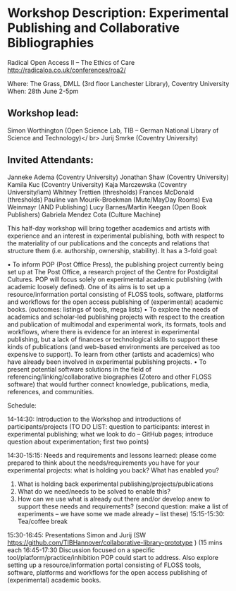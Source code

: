 # Workshop Description: Experimental Publishing and Collaborative Bibliographies 

Radical Open Access II – The Ethics of Care http://radicaloa.co.uk/conferences/roa2/

Where: The Grass, DMLL (3rd floor Lanchester Library), Coventry University<br>
When: 28th June 2-5pm

## Workshop lead:
Simon Worthington (Open Science Lab, TIB – German National Library of Science and Technology)</ br>
Jurij Smrke (Coventry University)

## Invited Attendants:
Janneke Adema (Coventry University)
Jonathan Shaw (Coventry University)
Kamila Kuc (Coventry University)
Kaja Marczewska (Coventry University/iam)
Whitney Trettien (thresholds)
Frances McDonald (thresholds)
Pauline van Mourik-Broekman (Mute/MayDay Rooms)
Eva Weinmayr (AND Publishing)
Lucy Barnes/Martin Keegan (Open Book Publishers)
Gabriela Mendez Cota (Culture Machine)

This half-day workshop will bring together academics and artists with experience and an interest in experimental publishing, both with respect to the materiality of our publications and the concepts and relations that structure them (i.e. authorship, ownership, stability). It has a 3-fold goal:

•	To inform POP (Post Office Press), the publishing project currently being set up at The Post Office, a research project of the Centre for Postdigital Cultures. POP will focus solely on experimental academic publishing (with academic loosely defined). One of its aims is to set up a resource/information portal consisting of FLOSS tools, software, platforms and workflows for the open access publishing of (experimental) academic books.
(outcomes: listings of tools, mega lists)
•	To explore the needs of academics and scholar-led publishing projects with respect to the creation and publication of multimodal and experimental work, its formats, tools and workflows, where there is evidence for an interest in experimental publishing, but a lack of finances or technological skills to support these kinds of publications (and web-based environments are perceived as too expensive to support). To learn from other (artists and academics) who have already been involved in experimental publishing projects.
•	To present potential software solutions in the field of referencing/linking/collaborative biographies (Zotero and other FLOSS software) that would further connect knowledge, publications, media, references, and communities.



Schedule:

14-14:30: 	Introduction to the Workshop and introductions of participants/projects
(TO DO LIST: question to participants: interest in experimental publishing; what we look to do – GitHub pages; introduce question about experimentation; first two points)

14:30-15:15: 	Needs and requirements and lessons learned: please come prepared to think about the needs/requirements you have for your experimental projects: what is holding you back? What has enabled you?

1.	What is holding back experimental publishing/projects/publications
2.	What do we need/needs to be solved to enable this?
3.	How can we use what is already out there and/or develop anew to support these needs and requirements? 
(second question: make a list of experiments – we have some we made already – list these)
15:15-15:30: 	Tea/coffee break

15:30-16:45: 	Presentations Simon and Jurij
(SW https://github.com/TIBHannover/collaborative-library-prototype )
(15 mins each
16:45-17:30	Discussion focused on a specific tool/platform/practice/inhibition POP could start to address. Also explore setting up a resource/information portal consisting of FLOSS tools, software, platforms and workflows for the open access publishing of (experimental) academic books.


